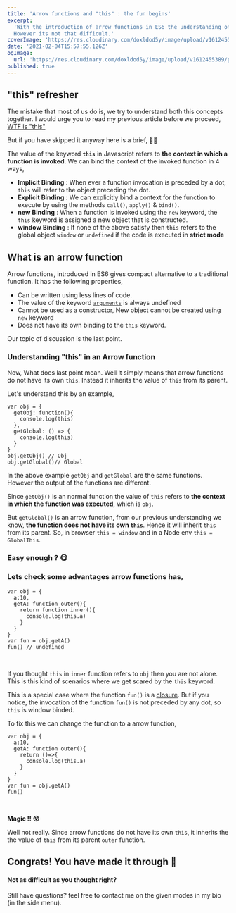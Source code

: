 ```yaml
---
title: 'Arrow functions and "this" : the fun begins'
excerpt:
  'With the introduction of arrow functions in ES6 the understanding of "this" keyword became ever so complicated.
  However its not that difficult.'
coverImage: 'https://res.cloudinary.com/doxldod5y/image/upload/v1612455389/portfolio/posts/this-and-arrow/Screen-Shot-2019-05-30-at-9.46.11-AM_h7paow.png'
date: '2021-02-04T15:57:55.126Z'
ogImage:
  url: 'https://res.cloudinary.com/doxldod5y/image/upload/v1612455389/portfolio/posts/this-and-arrow/Screen-Shot-2019-05-30-at-9.46.11-AM_h7paow.png'
published: true
---
```


## "this" refresher

The mistake that most of us do is, we try to understand both this concepts together. I would urge you to read my previous article before we proceed, [WTF is "this"](/posts/wtf-is-this)

But if you have skipped it anyway here is a brief, 🤷‍♂️

The value of the keyword **`this`** in Javascript refers to **the context in which a function is invoked**. We can bind the context of the invoked function in 4 ways,

- **Implicit Binding** : When ever a function invocation is preceded by a dot, `this` will refer to the object preceding the dot.
- **Explicit Binding** : We can explicitly bind a context for the function to execute by using the methods `call()`, `apply()` & `bind()`.
- **new Binding** : When a function is invoked using the `new` keyword, the `this` keyword is assigned a new object that is constructed.
- **window Binding** : If none of the above satisfy then `this` refers to the global object `window` or `undefined` if the code is executed in **strict mode**

## What is an arrow function

Arrow functions, introduced in ES6 gives compact alternative to a traditional function. It has the following properties,

- Can be written using less lines of code.
- The value of the keyword [`arguments`](https://developer.mozilla.org/en-US/docs/Web/JavaScript/Reference/Functions/arguments) is always undefined
- Cannot be used as a constructor, New object cannot be created using `new` keyword
- Does not have its own binding to the `this` keyword.

Our topic of discussion is the last point.

### Understanding "this" in an Arrow function

Now, What does last point mean. Well it simply means that arrow functions do not have its own `this`. Instead it inherits the value of `this` from its parent.

Let's understand this by an example,

```
var obj = {
  getObj: function(){
    console.log(this)
  },
  getGlobal: () => {
    console.log(this)
  }
}
obj.getObj() // Obj
obj.getGlobal()// Global
```

In the above example `getObj` and `getGlobal` are the same functions. However the output of the functions are different.

Since `getObj()` is an normal function the value of `this` refers to __the context in which the function was executed__, which is `obj`.

But `getGlobal()` is an arrow function, from our previous understanding we know, **the function does not have its own `this`**. Hence it will inherit `this` from its parent. So, in browser `this = window` and in a Node env `this = GlobalThis`.

### Easy enough ? 😋

### Lets check some advantages arrow functions has,

```
var obj = {
  a:10,
  getA: function outer(){
    return function inner(){
      console.log(this.a)
    }
  }
}
var fun = obj.getA()
fun() // undefined
```
</br>

If you thought `this` in `inner` function refers to `obj` then you are not alone. This is this kind of scenarios where we get scared by the `this` keyword.

This is a special case where the function `fun()` is a [closure](https://developer.mozilla.org/en-US/docs/Web/JavaScript/Closures). But if you notice, the invocation of the function `fun()` is not preceded by any dot, so `this` is window binded.

To fix this we can change the function to a arrow function,

```
var obj = {
  a:10,
  getA: function outer(){
    return ()=>{
      console.log(this.a)
    }
  }
}
var fun = obj.getA()
fun()
```
</br>

**Magic !! 😵**

Well not really. Since arrow functions do not have its own `this`, it inherits the the value of `this` from its parent `outer` function.

## Congrats! You have made it through 🤗
#### Not as difficult as you thought right? 

Still have questions? feel free to contact me on the given modes in my bio (in the side menu).
